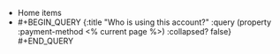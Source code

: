 - Home items
- #+BEGIN_QUERY
	{:title "Who is using this account?"
	:query (property :payment-method <% current page %>)
	:collapsed? false}
	#+END_QUERY
